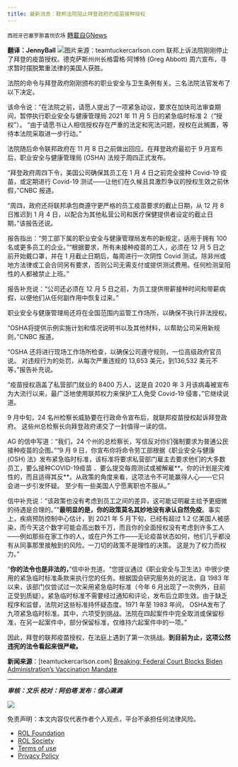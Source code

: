 ```yaml
---
title: 最新消息：联邦法院阻止拜登政府的疫苗接种授权
---
```

`西班牙巴塞罗那喜悦农场` [轉載自GNews](https://gnews.org/zh-hans/1646152/)

**翻译：JennyBall**
![](https://assets.gnews.org/wp-content/uploads/2021/11/tempsnip152.png)图片来源：teamtuckercarlson.com
联邦上诉法院刚刚停止了拜登的疫苗授权。德克萨斯州州长格雷格·阿博特 (Greg Abbott) 周六宣布，寻求暂时摆脱繁重法律的美国人获胜。

法院的命令与拜登政府刚刚颁布的职业安全与卫生条例有关。三名法院法官发布了以下决定。

该命令说：“在法院之前，请愿人提出了一项紧急动议，要求在加快司法审查期间，暂停执行职业安全与健康管理局 2021 年 11 月 5 日的紧急临时标准 2（“授权”）。 “由于请愿书让人相信授权存在严重的法定和宪法问题，授权在此搁置，等待本法院采取进一步行动。”

法院随后命令联邦政府在 11 月 8 日之前做出回应。在拜登政府最初于 9 月宣布后，职业安全与健康管理局 (OSHA) 法规于周四正式发布。

“拜登政府周四下令，美国公司确保其员工在 1 月 4 日之前完全接种 Covid-19 疫苗，或定期进行 Covid-19 测试——让他们在久候且具激烈争议的授权生效之前休假，”CNBC 报道。

“周四，政府还将联邦承包商遵守更严格的员工疫苗要求的截止日期，从 12 月 8 日推迟到 1 月 4 日，以配合为其他私营公司和医疗保健提供者设定的截止日期，”该报告还说。

报告指出：“劳工部下属的职业安全与健康管理局发布的新规定，适用于拥有 100 名或更多员工的企业。”“根据要求，所有未接种疫苗的工人，必须在 12 月 5 日之前开始戴口罩，并在 1 月截止日期后，每周进行一次阴性 Covid 测试。除非州或地方法律或工会合同另有要求，否则公司无需支付或提供测试费用。任何检测呈阳性的人都被禁止上班。”

报告补充说：“公司还必须在 12 月 5 日之前，为员工提供带薪接种时间和带薪病假，以便他们从任何副作用中恢复过来。”

职业安全与健康管理局还将在全国范围内监管工作场所，以确保不执行非法授权。

“OSHA将提供示例实施计划和情况说明书以及其他材料，以帮助公司采用新规则，”CNBC 报道。

“OSHA 还将进行现场工作场所检查，以确保公司遵守规则，一位高级政府官员说。 对违规行为的处罚，从每次严重违规的 13,653 美元，到136,532 美元不等，”报告补充说。

“疫苗授权涵盖了私营部门就业的 8400 万人，这是自 2020 年 3 月该病毒被宣布为大流行以来，最广泛地使用联邦权力来保护工人免受 Covid-19 侵害，”它继续说道。

9 月中旬，24 名州检察长威胁要在行政命令宣布后，就联邦疫苗授权起诉拜登政府。 这些州总检察长向拜登政府递交了一封值得一读的信。

AG 的信中写道：“我们，24 个州的总检察长，写信反对你们强制要求为普通公民接种疫苗的企图。”“9 月 9 日，你宣布你将命令劳工部根据《职业安全与健康 (OSH) 法》发布紧急临时标准，该标准将要求私营部门雇主去要求他们的大多数员工，要么接种COVID-19疫苗 、要么提交每周测试或被解雇**。你的计划是灾难性的，而且适得其反**。从政策的角度来看，这项法令不可能赢得人心——它只会进一步引发怀疑。 至少有一些美国人宁愿离职也不服从。”

信中补充说：“该政策也没有考虑到员工之间的差异，这可能证明雇主给予更细微的待遇是合理的。”“**最明显的是，你的政策莫名其妙地没有承认自然免疫**。事实上，疾病预防控制中心估计，到 2021 年 5 月下旬，已经有超过 1.2 亿美国人被感染，而今天这个数字可能会高出数千万，而且你的全面授权没有考虑到许多工人——例如那些在家工作的人，或在户外工作——无论疫苗状态如何，他们几乎都没有从同事那里接触到的风险。一刀切的政策不是理性的决策。 这是为了权力而权力。”

“**你的法令也是非法的，**”信中补充道。“您提议通过《职业安全与卫生法》中很少使用的紧急临时标准条款来执行您的任务。根据国会研究服务处的说法，自 1983 年以来，该部门仅尝试过一次采用紧急临时标准（今年 6 月出现了一次例外，目前正受到质疑）。紧急临时标准不需要经过通知和评论，发布后立即生效。由于缺乏程序和监督，法院对这些标准持怀疑态度。1971 年至 1983 年间， OSHA发布了九项紧急临时标准。其中，六项受到挑战。法院在四起案件中完全取消或保留标准，在另一起案件中，部分保留标准，仅维持六起案件中的一项。”

因此，拜登的联邦疫苗授权，在法庭上遇到了第一次挑战。**到目前为止，这项公然违宪的法令看起来很严峻。**

**新闻来源**：[teamtuckercarlson.com] [Breaking: Federal Court Blocks Biden Administration’s Vaccination Mandate](https://teamtuckercarlson.com/news/breaking-federal-court-blocks-biden-administrations-vaccination-mandate/)

* * *

***审核：文乐
校对：阿伯塔
发布：信心满满***

![](https://assets.gnews.org/wp-content/uploads/2021/11/tempsnip111.png)

 

免责声明：本文内容仅代表作者个人观点，平台不承担任何法律风险。

- [ROL Foundation](https://rolfoundation.org/)
- [ROL Society](https://rolsociety.org/)
- [Terms of use](https://gnews.org/terms-of-use-3/)
- [Privacy Policy](https://gnews.org/privacy-policy/)
